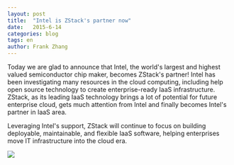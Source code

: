 ```yaml
---
layout: post
title:  "Intel is ZStack's partner now"
date:   2015-6-14
categories: blog
tags: en
author: Frank Zhang
---
```


Today we are glad to announce that Intel, the world's largest and highest valued semiconductor chip maker, becomes ZStack's partner!
Intel has been investigating many resources in the cloud computing, including help open source technology to create enterprise-ready
IaaS infrastructure. ZStack, as its leading IaaS technology brings a lot of potential for future enterprise cloud, gets much attention
from Intel and finally becomes Intel's partner in IaaS area.

Leveraging Intel's support, ZStack will continue to focus on building deployable, maintainable, and flexible IaaS software,
helping enterprises move IT infrastructure into the cloud era.

<img src="../../images/zstack-intel.png" class="center-img img-responsive">
